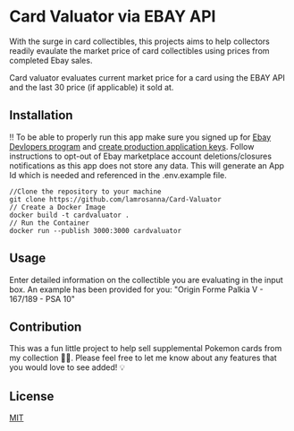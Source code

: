 # Card Valuator via EBAY API

With the surge in card collectibles, this projects aims to help collectors readily evaulate the market price of card collectibles using prices from completed Ebay sales. 

Card valuator evaluates current market price for a card using the EBAY API and the last 30 price (if applicable) it sold at.

## Installation

:bangbang: To be able to properly run this app make sure you signed up for [Ebay Devlopers program](https://developer.ebay.com/) and [create production application keys](https://developer.ebay.com/api-docs/static/gs_create-the-ebay-api-keysets.html). Follow instructions to opt-out of Ebay marketplace account deletions/closures notifications as this app does not store any data. This will generate an App Id which is needed and referenced in the .env.example file. 

```
//Clone the repository to your machine
git clone https://github.com/lamrosanna/Card-Valuator
// Create a Docker Image
docker build -t cardvaluator .
// Run the Container
docker run --publish 3000:3000 cardvaluator
```

## Usage

Enter detailed information on the collectible you are evaluating in the input box. An example has been provided for you: "Origin Forme Palkia V - 167/189 - PSA 10" 

## Contribution 

This was a fun little project to help sell supplemental Pokemon cards from my collection :woman_shrugging:. Please feel free to let me know about any features that you would love to see added! :bulb:

## License

[MIT](https://choosealicense.com/licenses/mit/)
